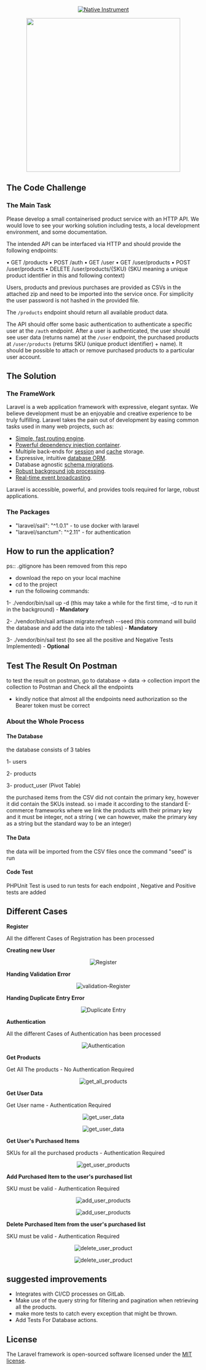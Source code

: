 <p align="center">
<a href="https://www.native-instruments.com/en/"><img src="native.png" alt="Native Instrument"></a>
</p>

<p align="center"><a href="https://laravel.com" target="_blank"><img src="https://raw.githubusercontent.com/laravel/art/master/logo-lockup/5%20SVG/2%20CMYK/1%20Full%20Color/laravel-logolockup-cmyk-red.svg" width="400"></a></p>

## The Code Challenge

### The Main Task

Please develop a small containerised product service with an HTTP API. We would love to see your working solution including tests, a local development environment, and some documentation.

The intended API can be interfaced via HTTP and should provide the following endpoints:

• GET /products
• POST /auth
• GET /user
• GET /user/products
• POST /user/products
• DELETE /user/products/{SKU}
(SKU meaning a unique product identifier in this and following context)

Users, products and previous purchases are provided as CSVs in the attached zip and need to be imported into the service once. For simplicity the user password is not hashed in the provided file.

The `/products` endpoint should return all available product data.

The API should offer some basic authentication to authenticate a specific user at the `/auth` endpoint. After a user is authenticated, the user should see user data (returns
name) at the `/user` endpoint, the purchased products at `/user/products` (returns SKU (unique product identifier) + name). It should be possible to attach or remove
purchased products to a particular user account.

## The Solution

### The FrameWork

Laravel is a web application framework with expressive, elegant syntax. We believe development must be an enjoyable and creative experience to be truly fulfilling. Laravel takes the pain out of development by easing common tasks used in many web projects, such as:

- [Simple, fast routing engine](https://laravel.com/docs/routing).
- [Powerful dependency injection container](https://laravel.com/docs/container).
- Multiple back-ends for [session](https://laravel.com/docs/session) and [cache](https://laravel.com/docs/cache) storage.
- Expressive, intuitive [database ORM](https://laravel.com/docs/eloquent).
- Database agnostic [schema migrations](https://laravel.com/docs/migrations).
- [Robust background job processing](https://laravel.com/docs/queues).
- [Real-time event broadcasting](https://laravel.com/docs/broadcasting).

Laravel is accessible, powerful, and provides tools required for large, robust applications.

### The Packages 

- "laravel/sail": "^1.0.1" - to use docker with laravel 
- "laravel/sanctum": "^2.11" - for authentication

## How to run the application?
ps:: .gitignore has been removed from this repo 
- download the repo on your local machine
- cd to the project 
- run the following commands:

 1- ./vendor/bin/sail up -d  (this may take a while for the first time, -d to run it in the background) - <b>Mandatory</b>
 
 2- ./vendor/bin/sail artisan migrate:refresh --seed (this command will build the database and add the data into the tables) - <b>Mandatory</b> 
 
 3- ./vendor/bin/sail test (to see all the positive and Negative Tests Implemented) - <b>Optional</b> 

## Test The Result On Postman

to test the result on postman, go to database -> data -> collection
import the collection to Postman and Check all the endpoints
- kindly notice that almost all the endpoints need authorization so the Bearer token must be correct

### About the Whole Process

#### The Database 
the database consists of 3 tables 

1- users

2- products

3- product_user (Pivot Table)

the purchased items from the CSV did not contain the primary key, however it did contain the SKUs instead.
so i made it according to the standard E-commerce frameworks where we link the products with their primary key and it must be integer, not a string ( we can however, make the primary key as a string but the standard way to be an integer)

#### The Data
the data will be imported from the CSV files once the command "seed" is run
  
#### Code Test
PHPUnit Test is used to run tests for each endpoint , Negative and Positive tests are added


## Different Cases
<b>Register</b>

All the different Cases of Registration has been processed

<b>Creating new User</b>

<p align="center">
<img src="database/data/screenshots/register.png" alt="Register">
</p>

<b>Handing Validation Error</b>

<p align="center">
<img src="database/data/screenshots/validation-Register.png" alt="validation-Register">
</p>

<b>Handing Duplicate Entry Error</b>

<p align="center">
<img src="database/data/screenshots/duplicateEntry-register.png" alt="Duplicate Entry">
</p>

<b>Authentication</b>

All the different Cases of Authentication has been processed

<p align="center">
<img src="database/data/screenshots/auth.png" alt="Authentication">
</p>

<b>Get Products</b>

Get All The products - No Authentication Required

<p align="center">
<img src="database/data/screenshots/getallproducts.png" alt="get_all_products">
</p>

<b>Get User Data</b>

Get User name - Authentication Required

<p align="center">
<img src="database/data/screenshots/getUserData.png" alt="get_user_data">
</p>

<p align="center">
<img src="database/data/screenshots/getUserDataUnauthorized.png" alt="get_user_data">
</p>

<b>Get User's Purchased Items</b>

SKUs for all the purchased products - Authentication Required

<p align="center">
<img src="database/data/screenshots/getUserProducts.png" alt="get_user_products">
</p>

<b>Add Purchased Item to the user's purchased list</b>

SKU must be valid - Authentication Required

<p align="center">
<img src="database/data/screenshots/additemnotfound.png" alt="add_user_products">
</p>
<p align="center">
<img src="database/data/screenshots/addpurchasedItem.png" alt="add_user_products">
</p>

<b>Delete Purchased Item from the user's purchased list</b>

SKU must be valid - Authentication Required

<p align="center">
<img src="database/data/screenshots/deletenotfound.png" alt="delete_user_product">
</p>
<p align="center">
<img src="database/data/screenshots/DeletePurchasedItem.png" alt="delete_user_product">
</p>

## suggested improvements
- Integrates with CI/CD processes on GitLab.
- Make use of the query string for filtering and pagination when retrieving all the products.
- make more tests to catch every exception that might be thrown.
- Add Tests For Database actions.
 
## License
The Laravel framework is open-sourced software licensed under the [MIT license](https://opensource.org/licenses/MIT).
